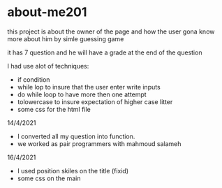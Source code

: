 # about-me201
this project is about the owner of the page and how the user gona know more about him by simle guessing game 

it has 7 question and he will have a grade at the end of the question 

I had use alot of techniques:

* if condition 
* while lop to insure that the user enter write inputs
* do while loop to have more then one attempt
* tolowercase to insure expectation of higher case litter
* some css for the html file

14/4/2021

* I converted all my question into function.
* we worked as pair programmers with mahmoud salameh

16/4/2021
* I used position skiles on the title (fixid)
* some css on the main 